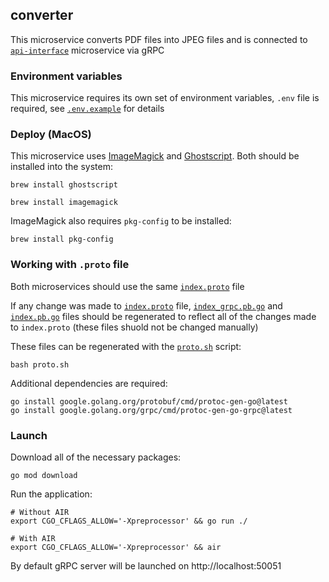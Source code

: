 ## converter

This microservice converts PDF files into JPEG files and is connected to [`api-interface`](../api-interface) microservice via gRPC

### Environment variables

This microservice requires its own set of environment variables, `.env` file is required, see [`.env.example`](./.env.example) for details

### Deploy (MacOS)

This microservice uses [ImageMagick](https://imagemagick.org/script/download.php) and [Ghostscript](https://ghostscript.com/docs/9.54.0/Install.htm). Both should be installed into the system:

```shell script
brew install ghostscript

brew install imagemagick
```

ImageMagick also requires `pkg-config` to be installed:

```shell script
brew install pkg-config
```
### Working with `.proto` file

Both microservices should use the same [`index.proto`](./grpc/index.proto) file

If any change was made to [`index.proto`](./grpc/index.proto) file, [`index_grpc.pb.go`](./grpc/index_grpc.pb.go) and [`index.pb.go`](./grpc/index.pb.go) files should be regenerated to reflect all of the changes made to `index.proto` (these files shuold not be changed manually)

These files can be regenerated with the [`proto.sh`](./proto.sh) script:

```shell script
bash proto.sh
```

Additional dependencies are required:

```shell script
go install google.golang.org/protobuf/cmd/protoc-gen-go@latest
go install google.golang.org/grpc/cmd/protoc-gen-go-grpc@latest
```

### Launch

Download all of the necessary packages:

```shell script
go mod download
```

Run the application:
```shell script
# Without AIR
export CGO_CFLAGS_ALLOW='-Xpreprocessor' && go run ./

# With AIR
export CGO_CFLAGS_ALLOW='-Xpreprocessor' && air
```

By default gRPC server will be launched on http://localhost:50051
